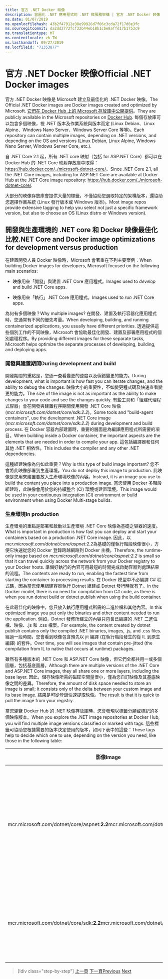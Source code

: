 ```yaml
---
title: 官方 .NET Docker 映像
description: 容器化 .NET 應用程式的 .NET 微服務架構 | 官方 .NET Docker 映像
ms.date: 01/07/2019
ms.openlocfilehash: 43b2f47912e38e99926d7f06c3cda72f17d0e3fc
ms.sourcegitcommit: da2dd2772fcf32b44eb18b1cbe8affd17b1753c9
ms.translationtype: MT
ms.contentlocale: zh-TW
ms.lasthandoff: 09/27/2019
ms.locfileid: "71353877"
---
```

# <a name="official-net-docker-images"></a><span data-ttu-id="2a143-103">官方 .NET Docker 映像</span><span class="sxs-lookup"><span data-stu-id="2a143-103">Official .NET Docker images</span></span>

<span data-ttu-id="2a143-104">官方 .NET Docker 映像是 Microsoft 建立及最佳化的 .NET Docker 映像。</span><span class="sxs-lookup"><span data-stu-id="2a143-104">The Official .NET Docker images are Docker images created and optimized by Microsoft.</span></span> <span data-ttu-id="2a143-105">[它們在 Docker Hub 上的 Microsoft 存放庫中公開提供](https://hub.docker.com/u/microsoft/)。</span><span class="sxs-lookup"><span data-stu-id="2a143-105">They are publicly available in the Microsoft repositories on [Docker Hub](https://hub.docker.com/u/microsoft/).</span></span> <span data-ttu-id="2a143-106">每個存放庫可以包含多個映像，視 .NET 版本及作業系統與版本而定 (Linux Debian、Linux Alpine、Windows Nano Server、Windows Server Core 等等)。</span><span class="sxs-lookup"><span data-stu-id="2a143-106">Each repository can contain multiple images, depending on .NET versions, and depending on the OS and versions (Linux Debian, Linux Alpine, Windows Nano Server, Windows Server Core, etc.).</span></span>

<span data-ttu-id="2a143-107">自 .NET Core 2.1 起，所有 .NET core 映射（包括 for ASP.NET Core）都可以在 Docker Hub 的 .NET Core 映射存放庫中取得： <https://hub.docker.com/_/microsoft-dotnet-core/>。</span><span class="sxs-lookup"><span data-stu-id="2a143-107">Since .NET Core 2.1, all the .NET Core images, including for ASP.NET Core are available at Docker Hub at the .NET Core image repository: <https://hub.docker.com/_/microsoft-dotnet-core/>.</span></span>

<span data-ttu-id="2a143-108">大部分的映像存放庫會提供大量的標籤，不僅協助您選取特定的架構版本，還協助您選擇作業系統 (Linux 發行版本或 Windows 版本)。</span><span class="sxs-lookup"><span data-stu-id="2a143-108">Most image repos provide extensive tagging to help you select not just a specific framework version, but also to choose an OS (Linux distro or Windows version).</span></span>

## <a name="net-core-and-docker-image-optimizations-for-development-versus-production"></a><span data-ttu-id="2a143-109">開發與生產環境的 .NET core 和 Docker 映像最佳化比較</span><span class="sxs-lookup"><span data-stu-id="2a143-109">.NET Core and Docker image optimizations for development versus production</span></span>

<span data-ttu-id="2a143-110">在建置開發人員 Docker 映像時，Microsoft 會著重在下列主要案例︰</span><span class="sxs-lookup"><span data-stu-id="2a143-110">When building Docker images for developers, Microsoft focused on the following main scenarios:</span></span>

- <span data-ttu-id="2a143-111">映像用來「開發」與建置 .NET Core 應用程式。</span><span class="sxs-lookup"><span data-stu-id="2a143-111">Images used to *develop* and build .NET Core apps.</span></span>

- <span data-ttu-id="2a143-112">映像用來「執行」.NET Core 應用程式。</span><span class="sxs-lookup"><span data-stu-id="2a143-112">Images used to *run* .NET Core apps.</span></span>

<span data-ttu-id="2a143-113">為何有多個映像？</span><span class="sxs-lookup"><span data-stu-id="2a143-113">Why multiple images?</span></span> <span data-ttu-id="2a143-114">在開發、建置及執行容器化應用程式時，您通常有不同的優先考量。</span><span class="sxs-lookup"><span data-stu-id="2a143-114">When developing, building, and running containerized applications, you usually have different priorities.</span></span> <span data-ttu-id="2a143-115">透過提供這些個別工作的不同映像，Microsoft 會協助最佳化開發、建置及部署應用程式的個別處理程序。</span><span class="sxs-lookup"><span data-stu-id="2a143-115">By providing different images for these separate tasks, Microsoft helps optimize the separate processes of developing, building, and deploying apps.</span></span>

### <a name="during-development-and-build"></a><span data-ttu-id="2a143-116">開發與建置期間</span><span class="sxs-lookup"><span data-stu-id="2a143-116">During development and build</span></span>

<span data-ttu-id="2a143-117">開發期間的重點是，您逐一查看變更的速度以及偵錯變更的能力。</span><span class="sxs-lookup"><span data-stu-id="2a143-117">During development, what is important is how fast you can iterate changes, and the ability to debug the changes.</span></span> <span data-ttu-id="2a143-118">映像大小的重要性，不如變更程式碼及快速查看變更的能力。</span><span class="sxs-lookup"><span data-stu-id="2a143-118">The size of the image is not as important as the ability to make changes to your code and see the changes quickly.</span></span> <span data-ttu-id="2a143-119">有些工具和「組建代理程式容器」會在開發與建置程序期間使用開發 .NET Core 映像 (*mcr.microsoft.com/dotnet/core/sdk:2.2*)。</span><span class="sxs-lookup"><span data-stu-id="2a143-119">Some tools and "build-agent containers", use the development .NET Core image (*mcr.microsoft.com/dotnet/core/sdk:2.2*) during development and build process.</span></span> <span data-ttu-id="2a143-120">在 Docker 容器內部建置時，重要的層面是為編譯應用程式所需要的項目。</span><span class="sxs-lookup"><span data-stu-id="2a143-120">When building inside a Docker container, the important aspects are the elements that are needed in order to compile your app.</span></span> <span data-ttu-id="2a143-121">這包括編譯器和任何其他 .NET 相依性。</span><span class="sxs-lookup"><span data-stu-id="2a143-121">This includes the compiler and any other .NET dependencies.</span></span>

<span data-ttu-id="2a143-122">這種組建映像為何如此重要？</span><span class="sxs-lookup"><span data-stu-id="2a143-122">Why is this type of build image important?</span></span> <span data-ttu-id="2a143-123">您不會將此映像部署到生產環境。</span><span class="sxs-lookup"><span data-stu-id="2a143-123">You do not deploy this image to production.</span></span> <span data-ttu-id="2a143-124">此映像是您用來建置要放入生產環境映像的內容。</span><span class="sxs-lookup"><span data-stu-id="2a143-124">Instead, it is an image you use to build the content you place into a production image.</span></span> <span data-ttu-id="2a143-125">當您使用 Docker 多階段組建時，此映像會用於您的持續整合 (CI) 環境或建置環境。</span><span class="sxs-lookup"><span data-stu-id="2a143-125">This image would be used in your continuous integration (CI) environment or build environment when using Docker Multi-stage builds.</span></span>

### <a name="in-production"></a><span data-ttu-id="2a143-126">生產環境</span><span class="sxs-lookup"><span data-stu-id="2a143-126">In production</span></span>

<span data-ttu-id="2a143-127">生產環境的重點是部署和啟動以生產環境 .NET Core 映像為基礎之容器的速度。</span><span class="sxs-lookup"><span data-stu-id="2a143-127">What is important in production is how fast you can deploy and start your containers based on a production .NET Core image.</span></span> <span data-ttu-id="2a143-128">因此，以 *mcr.microsoft.com/dotnet/core/aspnet:2.2*為基礎的僅執行階段映像很小，方便它快速從您的 Docker 登錄跨越網路到 Docker 主機。</span><span class="sxs-lookup"><span data-stu-id="2a143-128">Therefore, the runtime-only image based on *mcr.microsoft.com/dotnet/core/aspnet:2.2* is small so that it can travel quickly across the network from your Docker registry to your Docker hosts.</span></span> <span data-ttu-id="2a143-129">準備好執行的內容可用最短的時間完成啟動容器到處理結果的流程。</span><span class="sxs-lookup"><span data-stu-id="2a143-129">The contents are ready to run, enabling the fastest time from starting the container to processing results.</span></span> <span data-ttu-id="2a143-130">在 Docker 模型中不必編譯 C\# 程式碼，因為當您使用組建容器執行 Dotnet 組建或 Dotnet 發行時就有了。</span><span class="sxs-lookup"><span data-stu-id="2a143-130">In the Docker model, there is no need for compilation from C\# code, as there is when you run dotnet build or dotnet publish when using the build container.</span></span>

<span data-ttu-id="2a143-131">在此最佳化的映像中，您只放入執行應用程式所需的二進位檔和其他內容。</span><span class="sxs-lookup"><span data-stu-id="2a143-131">In this optimized image you put only the binaries and other content needed to run the application.</span></span> <span data-ttu-id="2a143-132">例如，Dotnet 發佈所建立的內容只包含已編譯的 .NET 二進位檔、映像、.js 和 .css 檔案。</span><span class="sxs-lookup"><span data-stu-id="2a143-132">For example, the content created by dotnet publish contains only the compiled .NET binaries, images, .js, and .css files.</span></span> <span data-ttu-id="2a143-133">經過一段時間，您會看到映像包含預先以 jit 編譯 (在執行階段發生的從 IL 到原生編譯) 的套件。</span><span class="sxs-lookup"><span data-stu-id="2a143-133">Over time, you will see images that contain pre-jitted (the compilation from IL to native that occurs at runtime) packages.</span></span>

<span data-ttu-id="2a143-134">雖然有多種版本的 .NET Core 和 ASP.NET Core 映像，但它們全都共用一或多個圖層，包括基底圖層。</span><span class="sxs-lookup"><span data-stu-id="2a143-134">Although there are multiple versions of the .NET Core and ASP.NET Core images, they all share one or more layers, including the base layer.</span></span> <span data-ttu-id="2a143-135">因此，儲存映像所需的磁碟空間量很小，僅為您自訂映像及其基底映像之間的差異。</span><span class="sxs-lookup"><span data-stu-id="2a143-135">Therefore, the amount of disk space needed to store an image is small; it consists only of the delta between your custom image and its base image.</span></span> <span data-ttu-id="2a143-136">結果是可從登錄快速提取映像。</span><span class="sxs-lookup"><span data-stu-id="2a143-136">The result is that it is quick to pull the image from your registry.</span></span>

<span data-ttu-id="2a143-137">當您瀏覽 Docker Hub 的 .NET 映像存放庫時，您會發現以標籤分類或標記的多個映像版本。</span><span class="sxs-lookup"><span data-stu-id="2a143-137">When you explore the .NET image repositories at Docker Hub, you will find multiple image versions classified or marked with tags.</span></span> <span data-ttu-id="2a143-138">這些標籤可協助您根據需要的版本決定使用的版本，如同下表中的這些：</span><span class="sxs-lookup"><span data-stu-id="2a143-138">These tags help to decide which one to use, depending on the version you need, like those in the following table:</span></span>

| <span data-ttu-id="2a143-139">影像</span><span class="sxs-lookup"><span data-stu-id="2a143-139">Image</span></span> | <span data-ttu-id="2a143-140">註解</span><span class="sxs-lookup"><span data-stu-id="2a143-140">Comments</span></span> |
|-------|----------|
| <span data-ttu-id="2a143-141">mcr.microsoft.com/dotnet/core/aspnet:**2.2**</span><span class="sxs-lookup"><span data-stu-id="2a143-141">mcr.microsoft.com/dotnet/core/aspnet:**2.2**</span></span> | <span data-ttu-id="2a143-142">Linux 和 Windows 上的 ASP.NET Core，具有僅執行階段和 ASP.NET Core 最佳化 (多架構)</span><span class="sxs-lookup"><span data-stu-id="2a143-142">ASP.NET Core, with runtime only and ASP.NET Core optimizations, on Linux and Windows (multi-arch)</span></span> |
| <span data-ttu-id="2a143-143">mcr.microsoft.com/dotnet/core/sdk:**2.2**</span><span class="sxs-lookup"><span data-stu-id="2a143-143">mcr.microsoft.com/dotnet/core/sdk:**2.2**</span></span> | <span data-ttu-id="2a143-144">Linux 和 Windows 上的 .NET Core，包含 SDK (多架構)</span><span class="sxs-lookup"><span data-stu-id="2a143-144">.NET Core, with SDKs included, on Linux and Windows (multi-arch)</span></span> |

> [!div class="step-by-step"]
> <span data-ttu-id="2a143-145">[上一頁](net-container-os-targets.md)
> [下一頁](../architect-microservice-container-applications/index.md)</span><span class="sxs-lookup"><span data-stu-id="2a143-145">[Previous](net-container-os-targets.md)
[Next](../architect-microservice-container-applications/index.md)</span></span>
